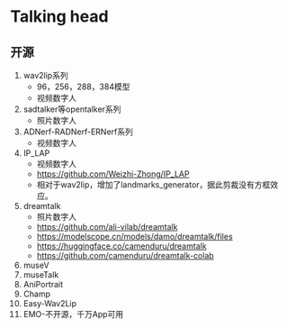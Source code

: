 # Talking head

## 开源
1. wav2lip系列
   - 96，256，288，384模型
   - 视频数字人
1. sadtalker等opentalker系列
   - 照片数字人
1. ADNerf-RADNerf-ERNerf系列
   - 视频数字人
1. IP_LAP
   - 视频数字人
   - https://github.com/Weizhi-Zhong/IP_LAP
   - 相对于wav2lip，增加了landmarks_generator，据此剪裁没有方框效应。
2. dreamtalk
   - 照片数字人
   - https://github.com/ali-vilab/dreamtalk
   - https://modelscope.cn/models/damo/dreamtalk/files
   - https://huggingface.co/camenduru/dreamtalk
   - https://github.com/camenduru/dreamtalk-colab
1. museV
2. museTalk
3. AniPortrait
4. Champ
5. Easy-Wav2Lip
6. EMO-不开源，千万App可用